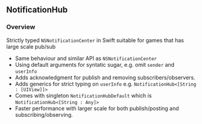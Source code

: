 ## NotificationHub

### Overview
Strictly typed ```NSNotificationCenter``` in Swift suitable for games that has large scale pub/sub
* Same behaviour and similar API as ```NSNotificationCenter```
* Using default arguments for syntatic sugar, e.g. omit ```sender``` and ```userInfo```
* Adds acknowledgment for publish and removing subscribers/observers.
* Adds generics for strict typing on ```userInfo``` e.g. ```NotificationHub<[String : [UIView]]>```
* Comes with singleton ```NotificationHubDefault``` which is ```NotificationHub<[String : Any]>```
* Faster performance with larger scale for both publish/posting and subscribing/observing.


